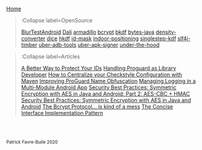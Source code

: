 [Home](/)

> :Collapse label=OpenSource
>
> [BlurTestAndroid](/docs/opensource/patrickfav-BlurTestAndroid)
> [Dali](/docs/opensource/patrickfav-Dali)
> [armadillo](/docs/opensource/patrickfav-armadillo)
> [bcrypt](/docs/opensource/patrickfav-bcrypt)
> [bkdf](/docs/opensource/patrickfav-bkdf)
> [bytes-java](/docs/opensource/patrickfav-bytes-java)
> [density-converter](/docs/opensource/patrickfav-density-converter)
> [dice](/docs/opensource/patrickfav-dice)
> [hkdf](/docs/opensource/patrickfav-hkdf)
> [id-mask](/docs/opensource/patrickfav-id-mask)
> [indoor-positioning](/docs/opensource/patrickfav-indoor-positioning)
> [singlestep-kdf](/docs/opensource/patrickfav-singlestep-kdf)
> [slf4j-timber](/docs/opensource/patrickfav-slf4j-timber)
> [uber-adb-tools](/docs/opensource/patrickfav-uber-adb-tools)
> [uber-apk-signer](/docs/opensource/patrickfav-uber-apk-signer)
> [under-the-hood](/docs/opensource/patrickfav-under-the-hood)


> :Collapse label=Articles
>
> [A Better Way to Protect Your IDs](/docs/articles/A-Better-Way-to-Protect-Your-IDs)
> [Handling Proguard as Library Developer](/docs/articles/Handling-Proguard-as-Library-Developer)
> [How to Centralize your Checkstyle Configuration with Maven](/docs/articles/How-to-Centralize-your-Checkstyle-Configuration-with-Maven)
> [Improving ProGuard Name Obfuscation](/docs/articles/Improving-ProGuard-Name-Obfuscation)
> [Managing Logging in a Multi-Module Android App](/docs/articles/Managing-Logging-in-a-Multi-Module-Android-App)
> [Security Best Practices: Symmetric Encryption with AES in Java and Android: Part 2: AES-CBC + HMAC](/docs/articles/Security-Best-Practices:-Symmetric-Encryption-with-AES-in-Java-and-Android:-Part-2:-AES-CBC-+-HMAC)
> [Security Best Practices: Symmetric Encryption with AES in Java and Android](/docs/articles/Security-Best-Practices:-Symmetric-Encryption-with-AES-in-Java-and-Android)
> [The Bcrypt Protocol… is kind of a mess](/docs/articles/The-Bcrypt-Protocol…-is-kind-of-a-mess)
> [The Concise Interface Implementation Pattern](/docs/articles/The-Concise-Interface-Implementation-Pattern)

<br><br>

<small>Patrick Favre-Bulle 2020</small>